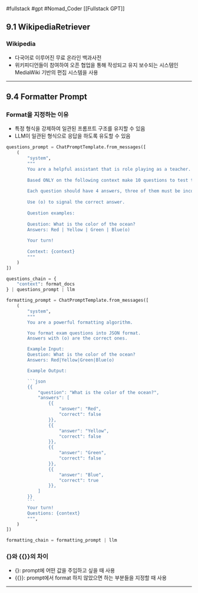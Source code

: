 #fullstack #gpt #Nomad_Coder [[Fullstack GPT]]

## 9.1 WikipediaRetriever
### Wikipedia
- 다국어로 이루어진 무료 온라인 백과사전
- 위키피디언들이 참여하여 오픈 협업을 통해 작성되고 유지 보수되는 시스템인 MediaWiki 기반의 편집 시스템을 사용


---
## 9.4 Formatter Prompt
### Format을 지정하는 이유
- 특정 형식을 강제하여 일관된 프롬프트 구조를 유지할 수 있음
- LLM이 일관된 형식으로 응답을 하도록 유도할 수 있음
```python
questions_prompt = ChatPromptTemplate.from_messages([
    (
        "system",
        """
        You are a helpful assistant that is role playing as a teacher.
        
        Based ONLY on the following context make 10 questions to test the user's knowledge about the text.
        
        Each question should have 4 answers, three of them must be incorrect and one should be correct.
        
        Use (o) to signal the correct answer.
        
        Question examples:
        
        Question: What is the color of the ocean?
        Answers: Red | Yellow | Green | Blue(o)
        
        Your turn!
        
        Context: {context}
        """
    )
])

questions_chain = {
    "context": format_docs
} | questions_prompt | llm

formatting_prompt = ChatPromptTemplate.from_messages([
    (
        "system",
        """
        You are a powerful formatting algorithm.

        You format exam questions into JSON format.
        Answers with (o) are the correct ones.

        Example Input:
        Question: What is the color of the ocean?
        Answers: Red|Yellow|Green|Blue(o)

        Example Output:

        ```json
		{{
			"question": "What is the color of the ocean?",
			"answers": [
				{{
					"answer": "Red",
					"correct": false
				}},
				{{
					"answer": "Yellow",
					"correct": false
				}},
				{{
					"answer": "Green",
					"correct": false
				}},
				{{
					"answer": "Blue",
					"correct": true
				}},
			]
		}}
        ```
        Your turn!
        Questions: {context}
        """,
    )
])

formatting_chain = formatting_prompt | llm
```

### {}와 {{}}의 차이
- {}: prompt에 어떤 값을 주입하고 싶을 때 사용
- {{}}: prompt에서 format 하지 않았으면 하는 부분들을 지정할 때 사용


---
